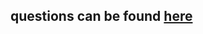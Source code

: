 ## questions can be found [here](http://docs.google.com/document/d/1Ti5JOAs51V0-_Xzq7mD7lhorEUk5qBl4cA5_R2T1u-w)


